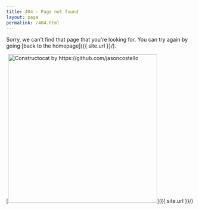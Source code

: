 ```yaml
---
title: 404 - Page not found
layout: page
permalink: /404.html
---
```


Sorry, we can't find that page that you're looking for. You can try again by going [back to the homepage]({{ site.url }}/).

[<img src="{{ site.url }}/images/404.jpg" alt="Constructocat by https://github.com/jasoncostello" style="width: 400px;"/>]({{ site.url }}/)
